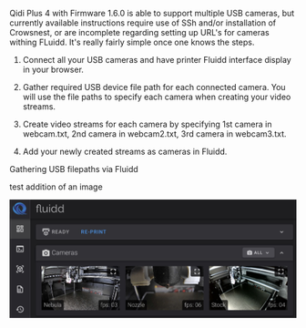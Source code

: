 Qidi Plus 4 with Firmware 1.6.0 is able to support multiple USB cameras, but currently available instructions require use of SSh and/or installation of Crowsnest, or are incomplete regarding setting up URL's for cameras withing FLuidd. It's really fairly simple once one knows the steps.

1. Connect all your USB cameras and have printer Fluidd interface display in your browser.

2. Gather required USB device file path for each connected camera. You will use the file paths to specify each camera when creating your video streams.

3. Create video streams for each camera by specifying 1st camera in webcam.txt, 2nd camera in webcam2.txt, 3rd camera in webcam3.txt.

4. Add your newly created streams as cameras in Fluidd.

Gathering USB filepaths via Fluidd

test addition of an image

<img src="./fluidd%20with%20multiple%20cameras.jpg">

